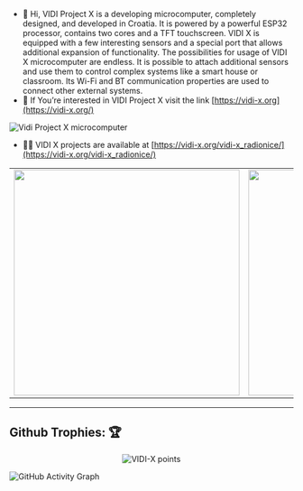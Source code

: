 - 👋 Hi, 
VIDI Project X is a developing microcomputer, completely designed, and developed in Croatia. It is powered by a powerful ESP32 processor, contains two cores and a TFT touchscreen. VIDI X is equipped with a few interesting sensors and a special port that allows additional expansion of functionality. The possibilities for usage of VIDI X microcomputer are endless. It is possible to attach additional sensors and use them to control complex systems like a smart house or classroom. Its Wi-Fi and BT communication properties are used to connect other external systems.
- 👀 If You’re interested in VIDI Project X visit the link [https://vidi-x.org](https://vidi-x.org/)

![Vidi Project X microcomputer](https://vidilab.com/media/k2/items/cache/679aa550c461b354cef4c5f72fe8c7ab_XL.jpg)

- 👨‍💻 VIDI X projects are available at [https://vidi-x.org/vidi-x_radionice/](https://vidi-x.org/vidi-x_radionice/)

<center>
    <table>
        <tr>
            <td>
                <img width="400px" align="center" src="https://github-readme-stats.vercel.app/api?username=VIDI-X&show_icons=true&theme=react&hide_border=true" />
            </td>
            <td>
                <img width="400px" align="center" src="http://github-readme-streak-stats.herokuapp.com?user=VIDI-X&theme=react&hide_border=true" />
            </td>
        </tr>
    </table>
</center>  

---

## Github Trophies: 🏆️

<p align="center">
    <img src="https://github-profile-trophy.vercel.app/?username=VIDI-X&theme=nord&hide_border=true&no-frame=true&row=1&column=7" alt="VIDI-X points"/>
</p>

![GitHub Activity Graph](https://activity-graph.herokuapp.com/graph?username=VIDI-X&theme=react-dark&hide_border=true)  
